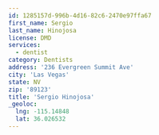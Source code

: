 ```yaml
---
id: 1285157d-996b-4d16-82c6-2470e97ffa67
first_name: Sergio
last_name: Hinojosa
license: DMD
services:
  - dentist
category: Dentists
address: '236 Evergreen Summit Ave'
city: 'Las Vegas'
state: NV
zip: '89123'
title: 'Sergio Hinojosa'
_geoloc:
  lng: -115.14848
  lat: 36.026532
---
```

